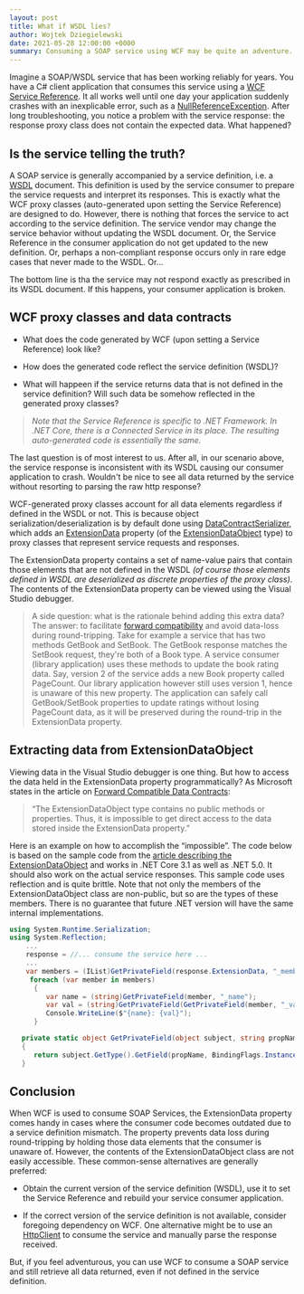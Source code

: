 ```yaml
---
layout: post
title: What if WSDL lies?
author: Wojtek Dziegielewski
date: 2021-05-28 12:00:00 +0000
summary: Consuming a SOAP service using WCF may be quite an adventure.
---
```


Imagine a SOAP/WSDL service that has been working reliably for years. You have a C# client
application that consumes this service using a [WCF Service Reference](https://docs.microsoft.com/en-us/dotnet/core/additional-tools/wcf-web-service-reference-guide).
It all works well until one day your application suddenly
crashes with an inexplicable error, such as a [NullReferenceException](https://docs.microsoft.com/en-us/dotnet/api/system.nullreferenceexception).
After long troubleshooting, you notice a problem with the service response: the response proxy class does not contain the expected data. What happened?

## Is the service telling the truth?

A SOAP service is generally accompanied by a service definition, i.e. a [WSDL](https://en.wikipedia.org/wiki/Web_Services_Description_Language) document.
This definition is used by the service consumer to prepare the service requests and interpret its responses. This is exactly what the WCF proxy classes (auto-generated upon setting the Service Reference) are designed to do.
However, there is nothing that forces the service to act according to the service definition. The service vendor may change the service behavior without updating the WSDL document. Or, the Service Reference in the consumer application do not get updated to the new definition. Or, perhaps a non-compliant response occurs only in rare edge cases that never made to the WSDL. Or...

The bottom line is tha the service may not respond exactly as prescribed in its WSDL document. If this happens,
your consumer application is broken.

## WCF proxy classes and data contracts

* What does the code generated by WCF (upon setting a Service Reference) look like?

* How does the generated code reflect the service definition (WSDL)?

* What will happeen if the service returns data that is not defined in the service definition? Will such data be
somehow reflected in the generated proxy classes?

> *Note that the Service Reference is specific to .NET Framework. In .NET Core, there is a Connected Service in its place. The resulting auto-generated code is essentially the same.*

The last question is of most interest to us. After all, in our scenario above, the service response is inconsistent with its WSDL causing our consumer application to crash. Wouldn't be nice to see all data returned by the service without resorting to parsing the raw http response?

WCF-generated proxy classes account for all data elements regardless if defined in the WSDL or not. This is because object serialization/deserialization is by default done using [DataContractSerializer](https://docs.microsoft.com/en-us/dotnet/api/system.runtime.serialization.datacontractserializer), which adds an [ExtensionData](https://docs.microsoft.com/en-us/dotnet/api/system.runtime.serialization.iextensibledataobject.extensiondata) property (of the [ExtensionDataObject](https://docs.microsoft.com/en-us/dotnet/api/system.runtime.serialization.extensiondataobject) type) to proxy classes that represent service requests and responses.

The ExtensionData property contains a set of name-value pairs that contain those elements that are not defined in the WSDL *(of course those elements defined in WSDL are deserialized as discrete properties of the proxy class)*. The contents of the ExtensionData property can be viewed using the Visual Studio debugger.

> A side question: what is the rationale behind adding this extra data? The answer: to facilitate [forward compatibility](https://docs.microsoft.com/en-us/dotnet/framework/wcf/feature-details/forward-compatible-data-contracts) and avoid data-loss during round-tripping. Take for example a service that has two methods GetBook and SetBook. The GetBook response matches the SetBook request, they're both of a Book type. A service consumer (library application) uses these methods to update the book rating data. Say, version 2 of the service adds a new Book property called PageCount. Our library application however still uses version 1, hence is unaware of this new property. The application can safely call GetBook/SetBook properties to update ratings without losing PageCount data, as it will be preserved during the round-trip in the ExtensionData property.

## Extracting data from ExtensionDataObject

Viewing data in the Visual Studio debugger is one thing. But how to access the data held in the ExtensionData property programmatically? As Microsoft states in the article on [Forward Compatible Data Contracts](https://docs.microsoft.com/en-us/dotnet/framework/wcf/feature-details/forward-compatible-data-contracts):

> “The ExtensionDataObject type contains no public methods or properties. Thus, it is impossible to get direct access to the data stored inside the ExtensionData property.”

Here is an example on how to accomplish the “impossible”. The code below is based on the sample code from the [article describing the ExtensionDataObject](https://docs.microsoft.com/en-us/dotnet/api/system.runtime.serialization.extensiondataobject) and works in .NET Core 3.1 as well as .NET 5.0. It should also work on the actual service responses. This sample code uses reflection and is quite brittle. Note that not only the members of the ExtensionDataObject class are non-public, but so are the types of these members. There is no guarantee that future .NET version will have the same internal implementations.

```csharp
using System.Runtime.Serialization;
using System.Reflection;
    ...
    response = //... consume the service here ...
    ...
    var members = (IList)GetPrivateField(response.ExtensionData, "_members");
     foreach (var member in members)
      {
         var name = (string)GetPrivateField(member, "_name");
         var val = (string)GetPrivateField(GetPrivateField(member, "_value"), "_value");
         Console.WriteLine($"{name}: {val}");
      }

   private static object GetPrivateField(object subject, string propName)
   {
      return subject.GetType().GetField(propName, BindingFlags.Instance | BindingFlags.NonPublic).GetValue(subject);
   }
```

## Conclusion

When WCF is used to consume SOAP Services, the ExtensionData property comes handy in cases where the consumer code becomes outdated due to a service definition mismatch. The property prevents data loss during round-tripping by holding those data elements that the consumer is unaware of.
However, the contents of the ExtensionDataObject class are not easily accessible. These common-sense alternatives are generally preferred:

* Obtain the current version of the service definition (WSDL), use it to set the Service Reference and rebuild your service consumer application.

* If the correct version of the service definition is not available, consider foregoing dependency on WCF. One alternative might be to use an [HttpClient](https://docs.microsoft.com/en-us/dotnet/api/system.net.http.httpclient) to consume the service and manually parse the response received.

But, if you feel adventurous, you can use WCF to consume a SOAP service and still retrieve all data returned, even if not defined in the service definition.
